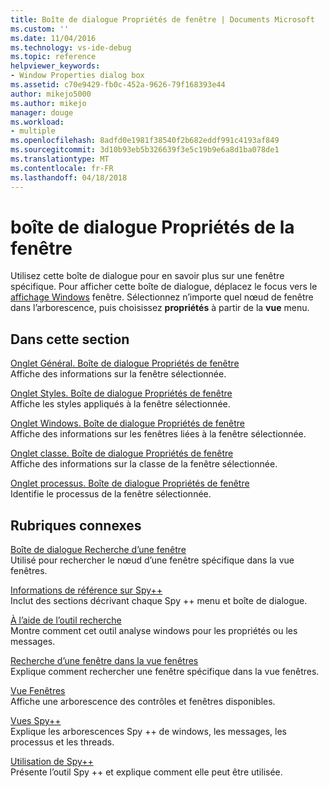 ```yaml
---
title: Boîte de dialogue Propriétés de fenêtre | Documents Microsoft
ms.custom: ''
ms.date: 11/04/2016
ms.technology: vs-ide-debug
ms.topic: reference
helpviewer_keywords:
- Window Properties dialog box
ms.assetid: c70e9429-fb0c-452a-9626-79f168393e44
author: mikejo5000
ms.author: mikejo
manager: douge
ms.workload:
- multiple
ms.openlocfilehash: 8adfd0e1981f38540f2b682eddf991c4193af849
ms.sourcegitcommit: 3d10b93eb5b326639f3e5c19b9e6a8d1ba078de1
ms.translationtype: MT
ms.contentlocale: fr-FR
ms.lasthandoff: 04/18/2018
---
```

# <a name="window-properties-dialog-box"></a>boîte de dialogue Propriétés de la fenêtre
Utilisez cette boîte de dialogue pour en savoir plus sur une fenêtre spécifique. Pour afficher cette boîte de dialogue, déplacez le focus vers le [affichage Windows](../debugger/windows-view.md) fenêtre. Sélectionnez n’importe quel nœud de fenêtre dans l’arborescence, puis choisissez **propriétés** à partir de la **vue** menu.  
  
## <a name="in-this-section"></a>Dans cette section  
 [Onglet Général. Boîte de dialogue Propriétés de fenêtre](../debugger/general-tab-window-properties-dialog-box.md)  
 Affiche des informations sur la fenêtre sélectionnée.  
  
 [Onglet Styles. Boîte de dialogue Propriétés de fenêtre](../debugger/styles-tab-window-properties-dialog-box.md)  
 Affiche les styles appliqués à la fenêtre sélectionnée.  
  
 [Onglet Windows. Boîte de dialogue Propriétés de fenêtre](../debugger/windows-tab-window-properties-dialog-box.md)  
 Affiche des informations sur les fenêtres liées à la fenêtre sélectionnée.  
  
 [Onglet classe. Boîte de dialogue Propriétés de fenêtre](../debugger/class-tab-window-properties-dialog-box.md)  
 Affiche des informations sur la classe de la fenêtre sélectionnée.  
  
 [Onglet processus. Boîte de dialogue Propriétés de fenêtre](../debugger/process-tab-window-properties-dialog-box.md)  
 Identifie le processus de la fenêtre sélectionnée.  
  
## <a name="related-sections"></a>Rubriques connexes  
 [Boîte de dialogue Recherche d’une fenêtre](../debugger/window-search-dialog-box.md)  
 Utilisé pour rechercher le nœud d’une fenêtre spécifique dans la vue fenêtres.  
  
 [Informations de référence sur Spy++](../debugger/spy-increment-reference.md)  
 Inclut des sections décrivant chaque Spy ++ menu et boîte de dialogue.  
  
 [À l’aide de l’outil recherche](../debugger/how-to-use-the-finder-tool.md)  
 Montre comment cet outil analyse windows pour les propriétés ou les messages.  
  
 [Recherche d’une fenêtre dans la vue fenêtres](../debugger/how-to-search-for-a-window-in-windows-view.md)  
 Explique comment rechercher une fenêtre spécifique dans la vue fenêtres.  
  
 [Vue Fenêtres](../debugger/windows-view.md)  
 Affiche une arborescence des contrôles et fenêtres disponibles.  
  
 [Vues Spy++](../debugger/spy-increment-views.md)  
 Explique les arborescences Spy ++ de windows, les messages, les processus et les threads.  
  
 [Utilisation de Spy++](../debugger/using-spy-increment.md)  
 Présente l’outil Spy ++ et explique comment elle peut être utilisée.